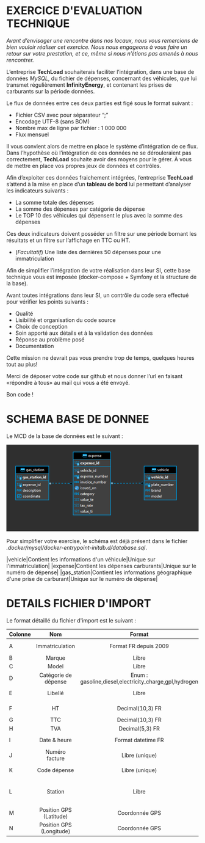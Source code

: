 # EXERCICE D'EVALUATION TECHNIQUE

_Avant d’envisager une rencontre dans nos locaux, nous vous remercions de bien vouloir réaliser cet exercice. Nous nous engageons à vous faire un retour sur votre prestation, et ce, même si nous n’étions pas amenés à nous rencontrer._

L’entreprise **TechLoad** souhaiterais faciliter l’intégration, dans une base de données _MySQL_, du fichier de dépenses, concernant des véhicules, que lui transmet régulièrement **InfinityEnergy**, et contenant les prises de carburants sur la période données.

Le flux de données entre ces deux parties est figé sous le format suivant :

* Fichier CSV avec pour séparateur “;” 
* Encodage UTF-8 (sans BOM) 
* Nombre max de ligne par fichier : 1 000 000 
* Flux mensuel 

Il vous convient alors de mettre en place le système d’intégration de ce flux. Dans l’hypothèse où l’intégration de ces données ne se dérouleraient pas correctement, **TechLoad** souhaite avoir des moyens pour le gérer. À vous de mettre en place vos propres jeux de données et contrôles.

Afin d’exploiter ces données fraichement intégrées, l’entreprise **TechLoad** s’attend à la mise en place d’un **tableau de bord** lui permettant d’analyser les indicateurs suivants :

* La somme totale des dépenses  
* La somme des dépenses par catégorie de dépense  
* Le TOP 10 des véhicules qui dépensent le plus avec la somme des dépenses 

Ces deux indicateurs doivent posséder un filtre sur une période bornant les résultats et un filtre sur l’affichage en TTC ou HT.

* (_Facultatif_) Une liste des dernières 50 dépenses pour une immatriculation 

Afin de simplifier l’intégration de votre réalisation dans leur SI, cette base technique vous est imposée (docker-compose + Symfony et la structure de la base).

Avant toutes intégrations dans leur SI, un contrôle du code sera effectué pour vérifier les points suivants :

* Qualité 
* Lisibilité et organisation du code source 
* Choix de conception 
* Soin apporté aux détails et à la validation des données 
* Réponse au problème posé 
* Documentation 

Cette mission ne devrait pas vous prendre trop de temps, quelques heures tout au plus!

Merci de déposer votre code sur github et nous donner l’url en faisant «répondre à tous» au mail qui vous a été envoyé.

Bon code ! 

# SCHEMA BASE DE DONNEE

Le MCD de la base de données est le suivant :

![MCD](doc/mcd.png)

Pour simplifier votre exercise, le schéma est déjà présent dans le fichier _.docker/mysql/docker-entrypoint-initdb.d/database.sql_.

|vehicle|Contient les informations d'un véhicule|Unique sur l'immatriculation|
|expense|Contient les dépenses carburants|Unique sur le numéro de dépense|
|gas_station|Contient les informations géographique d'une prise de carburant|Unique sur le numéro de dépense|

# DETAILS FICHIER D'IMPORT

Le format détaillé du fichier d'import est le suivant :

| Colonne        |    Nom                   | Format                | Exemple                 | Mapping BDD            |
| :------------- | :----------------------: | :-------------------: | :---------------------: | :--------------------: |
| A              | Immatriculation          | Format FR depuis 2009 | AA-666-BB               | vehicle (plate_number) |
| B              | Marque                   | Libre                 | Peugeot                 | vehicle (brand) |
| C              | Model                    | Libre                 | 208                     | vehicle (model) |
| D              | Catégorie  de dépense    | Enum : gasoline,diesel,electricity_charge,gpl,hydrogen |  gasoline  | expense (category) |
| E              | Libellé                  | Libre                 | Prise de carburant      | expense (description) |
| F              | HT                       | Decimal(10,3) FR      | 10,516                  | expense (value_te) |
| G              | TTC                      | Decimal(10,3) FR      | 10,516                  | expense (value_ti) |
| H              | TVA                      | Decimal(5,3) FR       | 20,000                  | expense (tax_rate) |
| I              | Date & heure             | Format datetime FR    | 01/12/2018 10:59:59     | expense (issued_on) |
| J              | Numéro facture           | Libre (unique)        | FAC000000000001         | expense (invoice_number) |
| K              | Code dépense             | Libre (unique)        | DEP000000000001         | expense (expense_number) |
| L              | Station                  | Libre                 | INFINITY ACCESS, Chemin d'Innovation, 04 06 04 06 04 | gas_station (description) |
| M              | Position GPS (Latitude)  | Coordonnée GPS        | 40.71727401             | gas_station (coordinate) |
| N              | Position GPS (Longitude) | Coordonnée GPS        | -74.00898606            | gas_station (coordinate) |